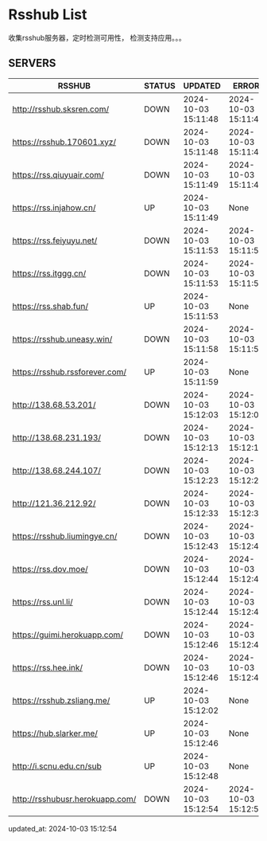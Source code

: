 # Rsshub List

收集rsshub服务器，定时检测可用性， 检测支持应用。。。


## SERVERS

|  RSSHUB   | STATUS  | UPDATED  | ERROR  | TWITTER |  
|  ----  | ----  | ----  | ----  | ---- |  
| http://rsshub.sksren.com/ | DOWN | 2024-10-03 15:11:48 | 2024-10-03 15:11:48 |  
| https://rsshub.170601.xyz/ | DOWN | 2024-10-03 15:11:48 | 2024-10-03 15:11:48 |  
| https://rss.qiuyuair.com/ | DOWN | 2024-10-03 15:11:49 | 2024-10-03 15:11:49 |  
| https://rss.injahow.cn/ | UP | 2024-10-03 15:11:49 | None ||  
| https://rss.feiyuyu.net/ | DOWN | 2024-10-03 15:11:53 | 2024-10-03 15:11:53 |  
| https://rss.itggg.cn/ | DOWN | 2024-10-03 15:11:53 | 2024-10-03 15:11:53 |  
| https://rss.shab.fun/ | UP | 2024-10-03 15:11:53 | None ||  
| https://rsshub.uneasy.win/ | DOWN | 2024-10-03 15:11:58 | 2024-10-03 15:11:58 |  
| https://rsshub.rssforever.com/ | UP | 2024-10-03 15:11:59 | None ||  
| http://138.68.53.201/ | DOWN | 2024-10-03 15:12:03 | 2024-10-03 15:12:03 |  
| http://138.68.231.193/ | DOWN | 2024-10-03 15:12:13 | 2024-10-03 15:12:13 |  
| http://138.68.244.107/ | DOWN | 2024-10-03 15:12:23 | 2024-10-03 15:12:23 |  
| http://121.36.212.92/ | DOWN | 2024-10-03 15:12:33 | 2024-10-03 15:12:33 |  
| https://rsshub.liumingye.cn/ | DOWN | 2024-10-03 15:12:43 | 2024-10-03 15:12:43 |  
| https://rss.dov.moe/ | DOWN | 2024-10-03 15:12:44 | 2024-10-03 15:12:44 |  
| https://rss.unl.li/ | DOWN | 2024-10-03 15:12:44 | 2024-10-03 15:12:44 |  
| https://guimi.herokuapp.com/ | DOWN | 2024-10-03 15:12:46 | 2024-10-03 15:12:46 |  
| https://rss.hee.ink/ | DOWN | 2024-10-03 15:12:46 | 2024-10-03 15:12:46 |  
| https://rsshub.zsliang.me/ | UP | 2024-10-03 15:12:02 | None |OK|  
| https://hub.slarker.me/ | UP | 2024-10-03 15:12:46 | None ||  
| http://i.scnu.edu.cn/sub | UP | 2024-10-03 15:12:48 | None ||  
| http://rsshubusr.herokuapp.com/ | DOWN | 2024-10-03 15:12:54 | 2024-10-03 15:12:54 |  
  

updated_at: 2024-10-03 15:12:54  
